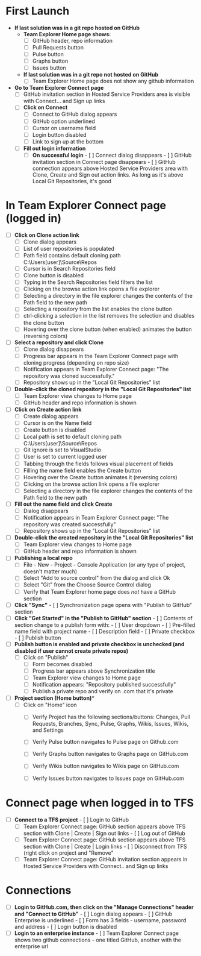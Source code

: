 # First Launch
  - **If last solution was in a git repo hosted on GitHub**
    - **Team Explorer Home page shows:**
      - [ ] GitHub header, repo information
      - [ ] Pull Requests button
      - [ ] Pulse button
      - [ ] Graphs button
      - [ ] Issues button
    - **If last solution was in a git repo not hosted on GitHub**
        - [ ] Team Explorer Home page does not show any github information
  - **Go to Team Explorer Connect page**
    - [ ] GitHub invitation section in Hosted Service Providers area is visible with Connect... and Sign up links
    - [ ] **Click on Connect**
        - [ ] Connect to GitHub dialog appears
        - [ ] GitHub option underlined
        - [ ] Cursor on username field
        - [ ] Login button disabled
        - [ ] Link to sign up at the bottom
    - [ ] **Fill out login information**
        - [ ] **On successful login**
              - [ ] Connect dialog disappears
              - [ ] GitHub invitation section in Connect page disappears
              - [ ] GitHub connection appears above Hosted Service Providers area with Clone, Create and Sign out action links. As long as it's above Local Git Repositories, it's good
                
# In Team Explorer Connect page (logged in)
  - [ ] **Click on Clone action link**
      - [ ] Clone dialog appears
      - [ ] List of user repositories is populated
      - [ ] Path field contains default cloning path C:\Users\[user]\Source\Repos
      - [ ] Cursor is in Search Repositories field
      - [ ] Clone button is disabled
      - [ ] Typing in the Search Repositories field filters the list
      - [ ] Clicking on the browse action link opens a file explorer
      - [ ] Selecting a directory in the file explorer changes the contents of the Path field to the new path
      - [ ] Selecting a repository from the list enables the clone button
      - [ ] ctrl-clicking a selection in the list removes the selection and disables the clone button
      - [ ] Hovering over the clone button (when enabled) animates the button (reversing colors)
  - [ ] **Select a repository and click Clone**
      - [ ] Clone dialog disappears
      - [ ] Progress bar appears in the Team Explorer Connect page with cloning progress (depending on repo size)
      - [ ] Notification appears in Team Explorer Connect page: "The repository was cloned successfully."
      - [ ] Repository shows up in the "Local Git Repositories" list
  - [ ] **Double-click the cloned repository in the "Local Git Repositories" list**
      - [ ] Team Explorer view changes to Home page
      - [ ] GitHub header and repo information is shown
  - [ ] **Click on Create action link**
    - [ ] Create dialog appears
    - [ ] Cursor is on the Name field
    - [ ] Create button is disabled
    - [ ] Local path is set to default cloning path C:\Users\[user]\Source\Repos
    - [ ] Git ignore is set to VisualStudio
    - [ ] User is set to current logged user
    - [ ] Tabbing through the fields follows visual placement of fields
    - [ ] Filling the name field enables the Create button
    - [ ] Hovering over the Create button animates it (reversing colors)
    - [ ] Clicking on the browse action link opens a file explorer
    - [ ] Selecting a directory in the file explorer changes the contents of the Path field to the new path
  - [ ] **Fill out the name field and click Create**
    - [ ] Dialog disappears
    - [ ] Notification appears in Team Explorer Connect page: "The repository was created successfully"
    - [ ] Repository shows up in the "Local Git Repositories" list
  - [ ] **Double-click the created repository in the "Local Git Repositories" list**
    - [ ] Team Explorer view changes to Home page
    - [ ] GitHub header and repo information is shown
- [ ] **Publishing a local repo**
  - [ ] File - New - Project - Console Application (or any type of project, doesn't matter much)
  - [ ] Select "Add to source control" from the dialog and click Ok
  - [ ] Select "Git" from the Choose Source Control dialog
  - [ ] Verify that Team Explorer home page does *not* have a GitHub section
- [ ] **Click "Sync"**
       - [ ] Synchronization page opens with "Publish to GitHub" section
- [ ] **Click "Get Started" in the "Publish to GitHub" section**
      - [ ] Contents of section change to a publish form with:
        - [ ] User dropdown
        - [ ] Pre-filled name field with project name
        - [ ] Description field
        - [ ] Private checkbox
        - [ ] Publish button
- [ ] **Publish button is enabled and private checkbox is unchecked (and disabled if user cannot create private repos)**
    - [ ] Click on "Publish"
        - [ ] Form becomes disabled
        - [ ] Progress bar appears above Synchronization title
        - [ ] Team Explorer view changes to Home page
        - [ ] Notification appears: "Repository published successfully"
        - [ ] Publish a private repo and verify on .com that it's private 
- [ ] **Project section (Home button)*** 
    - [ ] Click on "Home" icon 
        - [ ] Verify Project has the following sections/buttons: Changes, Pull Requests, Branches, Sync, Pulse, Graphs, Wikis, Issues, Wikis, and Settings
        - [ ] Verify Pulse button navigates to Pulse page on Github.com
        - [ ] Verify Graphs button navigates to Graphs page on GitHub.com
        - [ ] Verify Wikis button navigates to Wikis page on GitHub.com
        - [ ] Verify Issues button navigates to Issues page on GitHub.com
        
        
# Connect page when logged in to TFS
   - [ ] **Connect to a TFS project**
    - [ ] Login to GitHub
      - [ ] Team Explorer Connect page: GitHub section appears above TFS section with Clone | Create | Sign out links
    - [ ] Log out of GitHub
      - [ ] Team Explorer Connect page: GitHub section appears above TFS section with Clone | Create | Login links
    - [ ]  Disconnect from TFS (right click on project and "Remove"
      - [ ] Team Explorer Connect page: GitHub invitation section appears in Hosted Service Providers with Connect.. and Sign up links
      
# Connections
- [ ] **Login to GitHub.com, then click on the "Manage Connections" header and "Connect to GitHub"**
      - [ ] Login dialog appears
      - [ ] GitHub Enterprise is underlined
      - [ ] Form has 3 fields - username, password and address
      - [ ] Login button is disabled
- [ ] **Login to an enterprise instance**
      - [ ] Team Explorer Connect page shows two github connections - one titled GitHub, another with the enterprise url
